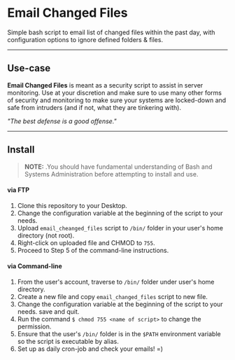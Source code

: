 # Email Changed Files

Simple bash script to email list of changed files within the past day, with configuration options to ignore defined folders & files.

---

Use-case
-

**Email Changed Files** is meant as a security script to assist in server monitoring. Use at your discretion and make sure to use many other forms of security and monitoring to make sure your systems are locked-down and safe from intruders (and if not, what they are tinkering with).

*"The best defense is a good offense."*

---

## Install

> **NOTE:** .You should have fundamental understanding of Bash and Systems Administration before attempting to install and use.

#### via FTP

1. Clone this repository to your Desktop.
2. Change the configuration variable at the beginning of the script to your needs.
2. Upload `email_cheanged_files` script to `/bin/` folder in your user's home directory (not root).
3. Right-click on uploaded file and CHMOD to `755`.
4. Proceed to Step 5 of the command-line instructions.

#### via Command-line

1. From the user's account, traverse to `/bin/` folder under user's home directory. 
2. Create a new file and copy `email_changed_files` script to new file.
3. Change the configuration variable at the beginning of the script to your needs. save and quit.
3. Run the command `$ chmod 755 <name of script>` to change the permission.
4. Ensure that the user's `/bin/` folder is in the `$PATH` environment variable so the script is executable by alias.
5. Set up as daily cron-job and check your emails! =)
